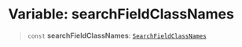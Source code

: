 # Variable: searchFieldClassNames

> `const` **searchFieldClassNames**: [`SearchFieldClassNames`](../type-aliases/SearchFieldClassNames.md)
